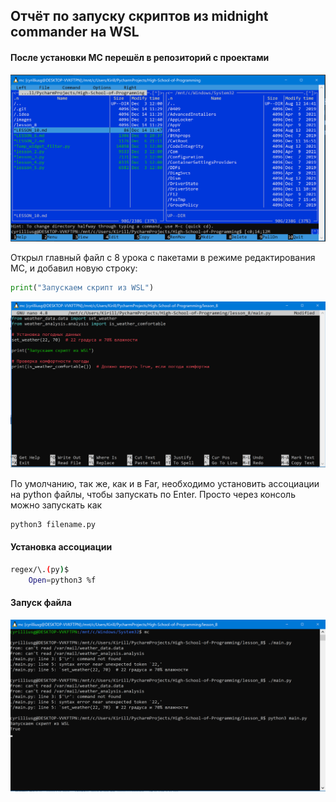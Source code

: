 ## Отчёт по запуску скриптов из midnight commander на WSL

#### После установки MC перешёл в репозиторий с проектами

![Первый запуск](https://github.com/cyrilliusg/High-School-of-Programming/blob/main/images/screenshots/lesson_8.1.PNG)

 Открыл главный файл с 8 урока с пакетами в режиме редактирования MC, и добавил новую строку:
```python
print("Запускаем скрипт из WSL")
```
![Режим редактирования](https://github.com/cyrilliusg/High-School-of-Programming/blob/main/images/screenshots/lesson_8.2.PNG)


По умолчанию, так же, как и в Far, необходимо установить ассоциации на python файлы, чтобы запускать по Enter.
Просто через консоль можно запускать как 
``` bash
python3 filename.py
```

#### Установка ассоциации
``` bash
regex/\.(py)$
    Open=python3 %f
```

#### Запуск файла
![Запуск файла](https://github.com/cyrilliusg/High-School-of-Programming/blob/main/images/screenshots/lesson_8.3.png)
